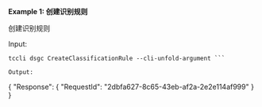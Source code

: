 **Example 1: 创建识别规则**

创建识别规则

Input: 

```
tccli dsgc CreateClassificationRule --cli-unfold-argument ```

Output: 
```
{
    "Response": {
        "RequestId": "2dbfa627-8c65-43eb-af2a-2e2e114af999"
    }
}
```

